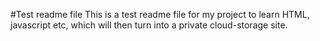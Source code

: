 #Test readme file
  This is a test readme file for my project to learn HTML, javascript etc, which will then turn into a private cloud-storage site.
